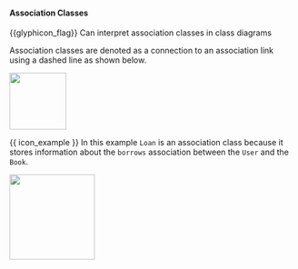 <div id="title">

#### Association Classes

</div>

<span id="prereqs"></span>

<span id="outcomes">{{glyphicon_flag}} Can interpret association classes in class diagrams</span>

<div id="body">

Association classes are denoted as a connection to an association link using a dashed line as shown below.  

<img src="{{baseUrl}}/uml/classDiagrams/associationClasses/what/images/notation.png" height="100" />

<tip-box>

{{ icon_example }} In this example `Loan` is an association class because it stores information about the `borrows` association between the `User` and the `Book`.

<img src="{{baseUrl}}/uml/classDiagrams/associationClasses/what/images/bookLoan.png" height="150" />
<p/>

</tip-box>

</div>

<div id="extras">
</div>